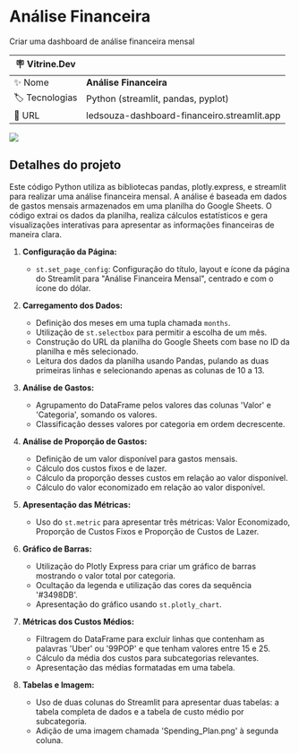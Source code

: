 # Análise Financeira

Criar uma dashboard de análise financeira mensal

| :placard: Vitrine.Dev |     |
| -------------  | --- |
| :sparkles: Nome        | **Análise Financeira**
| :label: Tecnologias | Python (streamlit, pandas, pyplot)
| :rocket: URL         | ledsouza-dashboard-financeiro.streamlit.app

<!-- Inserir imagem com a #vitrinedev ao final do link -->
![](https://drive.google.com/file/d/1dSW6Qkv2YkPohy1pkUDTj4r_zIZkztWS/view?usp=drive_link#vitrinedev)

## Detalhes do projeto

Este código Python utiliza as bibliotecas pandas, plotly.express, e streamlit para realizar uma análise financeira mensal. A análise é baseada em dados de gastos mensais armazenados em uma planilha do Google Sheets. O código extrai os dados da planilha, realiza cálculos estatísticos e gera visualizações interativas para apresentar as informações financeiras de maneira clara.

1. **Configuração da Página:**
   - `st.set_page_config`: Configuração do título, layout e ícone da página do Streamlit para "Análise Financeira Mensal", centrado e com o ícone do dólar.

2. **Carregamento dos Dados:**
   - Definição dos meses em uma tupla chamada `months`.
   - Utilização de `st.selectbox` para permitir a escolha de um mês.
   - Construção do URL da planilha do Google Sheets com base no ID da planilha e mês selecionado.
   - Leitura dos dados da planilha usando Pandas, pulando as duas primeiras linhas e selecionando apenas as colunas de 10 a 13.

3. **Análise de Gastos:**
   - Agrupamento do DataFrame pelos valores das colunas 'Valor' e 'Categoria', somando os valores.
   - Classificação desses valores por categoria em ordem decrescente.

4. **Análise de Proporção de Gastos:**
   - Definição de um valor disponível para gastos mensais.
   - Cálculo dos custos fixos e de lazer.
   - Cálculo da proporção desses custos em relação ao valor disponível.
   - Cálculo do valor economizado em relação ao valor disponível.

5. **Apresentação das Métricas:**
   - Uso do `st.metric` para apresentar três métricas: Valor Economizado, Proporção de Custos Fixos e Proporção de Custos de Lazer.

6. **Gráfico de Barras:**
   - Utilização do Plotly Express para criar um gráfico de barras mostrando o valor total por categoria.
   - Ocultação da legenda e utilização das cores da sequência '#3498DB'.
   - Apresentação do gráfico usando `st.plotly_chart`.

7. **Métricas dos Custos Médios:**
   - Filtragem do DataFrame para excluir linhas que contenham as palavras 'Uber' ou '99POP' e que tenham valores entre 15 e 25.
   - Cálculo da média dos custos para subcategorias relevantes.
   - Apresentação das médias formatadas em uma tabela.

8. **Tabelas e Imagem:**
   - Uso de duas colunas do Streamlit para apresentar duas tabelas: a tabela completa de dados e a tabela de custo médio por subcategoria.
   - Adição de uma imagem chamada 'Spending_Plan.png' à segunda coluna.
